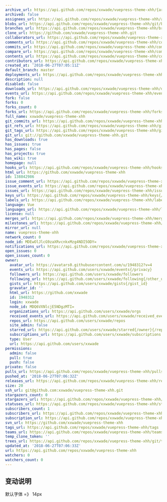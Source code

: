 ```yaml
---
archive_url: https://api.github.com/repos/xxwade/vuepress-theme-xhh/{archive_format}{/ref}
archived: false
assignees_url: https://api.github.com/repos/xxwade/vuepress-theme-xhh/assignees{/user}
blobs_url: https://api.github.com/repos/xxwade/vuepress-theme-xhh/git/blobs{/sha}
branches_url: https://api.github.com/repos/xxwade/vuepress-theme-xhh/branches{/branch}
clone_url: https://github.com/xxwade/vuepress-theme-xhh.git
collaborators_url: https://api.github.com/repos/xxwade/vuepress-theme-xhh/collaborators{/collaborator}
comments_url: https://api.github.com/repos/xxwade/vuepress-theme-xhh/comments{/number}
commits_url: https://api.github.com/repos/xxwade/vuepress-theme-xhh/commits{/sha}
compare_url: https://api.github.com/repos/xxwade/vuepress-theme-xhh/compare/{base}...{head}
contents_url: https://api.github.com/repos/xxwade/vuepress-theme-xhh/contents/{+path}
contributors_url: https://api.github.com/repos/xxwade/vuepress-theme-xhh/contributors
created_at: '2018-06-27T07:05:11Z'
default_branch: master
deployments_url: https://api.github.com/repos/xxwade/vuepress-theme-xhh/deployments
description: null
disabled: false
downloads_url: https://api.github.com/repos/xxwade/vuepress-theme-xhh/downloads
events_url: https://api.github.com/repos/xxwade/vuepress-theme-xhh/events
fork: false
forks: 0
forks_count: 0
forks_url: https://api.github.com/repos/xxwade/vuepress-theme-xhh/forks
full_name: xxwade/vuepress-theme-xhh
git_commits_url: https://api.github.com/repos/xxwade/vuepress-theme-xhh/git/commits{/sha}
git_refs_url: https://api.github.com/repos/xxwade/vuepress-theme-xhh/git/refs{/sha}
git_tags_url: https://api.github.com/repos/xxwade/vuepress-theme-xhh/git/tags{/sha}
git_url: git://github.com/xxwade/vuepress-theme-xhh.git
has_downloads: true
has_issues: true
has_pages: false
has_projects: true
has_wiki: true
homepage: null
hooks_url: https://api.github.com/repos/xxwade/vuepress-theme-xhh/hooks
html_url: https://github.com/xxwade/vuepress-theme-xhh
id: 138842986
issue_comment_url: https://api.github.com/repos/xxwade/vuepress-theme-xhh/issues/comments{/number}
issue_events_url: https://api.github.com/repos/xxwade/vuepress-theme-xhh/issues/events{/number}
issues_url: https://api.github.com/repos/xxwade/vuepress-theme-xhh/issues{/number}
keys_url: https://api.github.com/repos/xxwade/vuepress-theme-xhh/keys{/key_id}
labels_url: https://api.github.com/repos/xxwade/vuepress-theme-xhh/labels{/name}
language: Vue
languages_url: https://api.github.com/repos/xxwade/vuepress-theme-xhh/languages
license: null
merges_url: https://api.github.com/repos/xxwade/vuepress-theme-xhh/merges
milestones_url: https://api.github.com/repos/xxwade/vuepress-theme-xhh/milestones{/number}
mirror_url: null
name: vuepress-theme-xhh
network_count: 0
node_id: MDEwOlJlcG9zaXRvcnkxMzg4NDI5ODY=
notifications_url: https://api.github.com/repos/xxwade/vuepress-theme-xhh/notifications{?since,all,participating}
open_issues: 0
open_issues_count: 0
owner:
  avatar_url: https://avatars0.githubusercontent.com/u/1948312?v=4
  events_url: https://api.github.com/users/xxwade/events{/privacy}
  followers_url: https://api.github.com/users/xxwade/followers
  following_url: https://api.github.com/users/xxwade/following{/other_user}
  gists_url: https://api.github.com/users/xxwade/gists{/gist_id}
  gravatar_id: ''
  html_url: https://github.com/xxwade
  id: 1948312
  login: xxwade
  node_id: MDQ6VXNlcjE5NDgzMTI=
  organizations_url: https://api.github.com/users/xxwade/orgs
  received_events_url: https://api.github.com/users/xxwade/received_events
  repos_url: https://api.github.com/users/xxwade/repos
  site_admin: false
  starred_url: https://api.github.com/users/xxwade/starred{/owner}{/repo}
  subscriptions_url: https://api.github.com/users/xxwade/subscriptions
  type: User
  url: https://api.github.com/users/xxwade
permissions:
  admin: false
  pull: true
  push: false
private: false
pulls_url: https://api.github.com/repos/xxwade/vuepress-theme-xhh/pulls{/number}
pushed_at: '2018-06-27T07:06:32Z'
releases_url: https://api.github.com/repos/xxwade/vuepress-theme-xhh/releases{/id}
size: 20
ssh_url: git@github.com:xxwade/vuepress-theme-xhh.git
stargazers_count: 0
stargazers_url: https://api.github.com/repos/xxwade/vuepress-theme-xhh/stargazers
statuses_url: https://api.github.com/repos/xxwade/vuepress-theme-xhh/statuses/{sha}
subscribers_count: 1
subscribers_url: https://api.github.com/repos/xxwade/vuepress-theme-xhh/subscribers
subscription_url: https://api.github.com/repos/xxwade/vuepress-theme-xhh/subscription
svn_url: https://github.com/xxwade/vuepress-theme-xhh
tags_url: https://api.github.com/repos/xxwade/vuepress-theme-xhh/tags
teams_url: https://api.github.com/repos/xxwade/vuepress-theme-xhh/teams
temp_clone_token: ''
trees_url: https://api.github.com/repos/xxwade/vuepress-theme-xhh/git/trees{/sha}
updated_at: '2018-06-27T07:06:33Z'
url: https://api.github.com/repos/xxwade/vuepress-theme-xhh
watchers: 0
watchers_count: 0
---
```


## 变动说明
默认字体 =》 14px